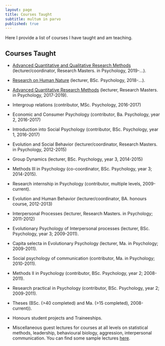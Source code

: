 ```yaml
---
layout: page
title: Courses Taught
subtitle: multum in parvo 
published: true
---
```


Here I provide a list of courses I have taught and am teaching.

## Courses Taught

- [Advanced Quantitative and Qualitative Research Methods](https://tvpollet.github.io/PY0794/) (lecturer/coordinator, Research Masters. in Psychology, 2019-...).

- [Research on Human Nature](https://tvpollet.github.io/PY0552/) (lecturer, BSc. Psychology, 2018-...).

- [Advanced Quantitative Research Methods](https://tvpollet.github.io/PY0782/) (lecturer, Research Masters. in Psychology, 2017-2019).

- Intergroup relations (contributor, MSc. Psychology, 2016-2017)

- Economic and Consumer Psychology (contributor, Ba. Psychology, year 2, 2016-2017)

- Introduction into Social Psychology (contributor, BSc. Psychology, year 1, 2016-2017)

- Evolution and Social Behavior (lecturer/coordinator,  Research Masters. in Psychology, 2012-2015)

- Group Dynamics (lecturer, BSc. Psychology, year 3, 2014-2015)

- Methods III in Psychology (co-coordinator, BSc. Psychology, year 3; 2014-2015).

- Research internship in Psychology (contributor, multiple levels, 2009-current).

- Evolution and Human Behavior (lecturer/coordinator, BA. honours course, 2012-2013)

- Interpersonal Processes (lecturer,  Research Masters. in Psychology; 2011-2012)

- Evolutionary Psychology of Interpersonal processes (lecturer, BSc. Psychology, year 3; 2009-2011).

- Capita selecta in Evolutionary Psychology (lecturer, Ma. in Psychology; 2009-2011).

- Social psychology of communication (contributor, Ma. in Psychology; 2010-2011).

- Methods II in Psychology (contributor, BSc. Psychology, year 2; 2008-2011).

- Research practical in Psychology (contributor, BSc. Psychology, year 2; 2009-2011).

- Theses (BSc. (>40 completed) and Ma. (>15  completed), 2008-current)).

- Honours student projects and Traineeships.

- Miscellaneous guest lectures for courses at all levels on statistical methods, leadership, behavioural biology, aggression, interpersonal communication.  You can find some sample lectures [here](https://prezi.com/user/tvpollet/).

